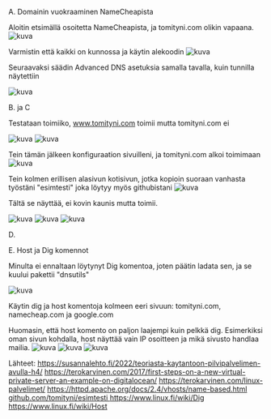 A. Domainin vuokraaminen NameCheapista

Aloitin etsimällä osoitetta NameCheapista, ja tomityni.com olikin vapaana.
![kuva](h51.png)

Varmistin että kaikki on kunnossa ja käytin alekoodin
![kuva](h52.png)

Seuraavaksi säädin Advanced DNS asetuksia samalla tavalla, kuin tunnilla näytettiin

![kuva](h53.png)

B. ja C

Testataan toimiiko, www.tomityni.com toimii mutta tomityni.com ei

![kuva](h54.png)
![kuva](h55.png)

Tein tämän jälkeen konfiguraation sivuilleni, ja tomityni.com alkoi toimimaan
![kuva](h56.png)

Tein kolmen erillisen alasivun kotisivun, jotka kopioin suoraan vanhasta työstäni "esimtesti" joka löytyy myös githubistani
![kuva](h57.png)

Tältä se näyttää, ei kovin kaunis mutta toimii.

![kuva](h58.png)
![kuva](h59.png)
![kuva](h60.png)

D.

E. Host ja Dig komennot

Minulta ei ennaltaan löytynyt Dig komentoa, joten päätin ladata sen, ja se kuului pakettii "dnsutils"

![kuva](h61.png)

Käytin dig ja host komentoja kolmeen eeri sivuun: tomityni.com, namecheap.com ja google.com

Huomasin, että host komento on paljon laajempi kuin pelkkä dig. Esimerkiksi oman sivun kohdalla, host näyttää vain IP osoitteen ja mikä sivusto handlaa mailia.
![kuva](h62.png)
![kuva](h63.png)
![kuva](h64.png)


Lähteet:
https://susannalehto.fi/2022/teoriasta-kaytantoon-pilvipalvelimen-avulla-h4/ 
https://terokarvinen.com/2017/first-steps-on-a-new-virtual-private-server-an-example-on-digitalocean/
https://terokarvinen.com/linux-palvelimet/
https://httpd.apache.org/docs/2.4/vhosts/name-based.html 
[github.com/tomityni/esimtesti ](https://github.com/tomityni/esimtesti) 
https://www.linux.fi/wiki/Dig 
https://www.linux.fi/wiki/Host
